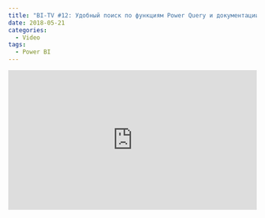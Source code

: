 ```yaml
---
title: "BI-TV #12: Удобный поиск по функциям Power Query и документации по ним"
date: 2018-05-21
categories:
  - Video
tags:
  - Power BI
---
```

<style>.embed-container { position: relative; padding-bottom: 56.25%; height: 0; overflow: hidden; max-width: 100%; } .embed-container iframe, .embed-container object, .embed-container embed { position: absolute; top: 0; left: 0; width: 100%; height: 100%; }</style><div class='embed-container'><iframe src='https://www.youtube.com/embed/263YSxvY5lE' frameborder='0' allowfullscreen></iframe></div>

